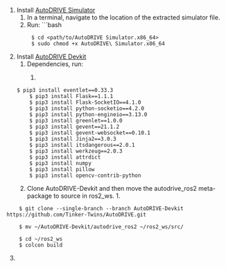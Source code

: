 1. Install [AutoDRIVE Simulator](https://github.com/Tinker-Twins/AutoDRIVE/tree/AutoDRIVE-Simulator?tab=readme-ov-file)
	1. In a terminal, navigate to the location of the extracted simulator file.
	2. Run: ```bash
```
		$ cd <path/to/AutoDRIVE Simulator.x86_64> 
		$ sudo chmod +x AutoDRIVE\ Simulator.x86_64 
```

2. Install [AutoDRIVE Devkit](https://github.com/Tinker-Twins/AutoDRIVE/releases/tag/Devkit-0.3.0)
	1. Dependencies, run:
		1. ```bash
	```
    $ pip3 install eventlet==0.33.3
		$ pip3 install Flask==1.1.1
		$ pip3 install Flask-SocketIO==4.1.0
		$ pip3 install python-socketio==4.2.0
		$ pip3 install python-engineio==3.13.0
		$ pip3 install greenlet==1.0.0
		$ pip3 install gevent==21.1.2
		$ pip3 install gevent-websocket==0.10.1
		$ pip3 install Jinja2==3.0.3
		$ pip3 install itsdangerous==2.0.1
		$ pip3 install werkzeug==2.0.3
		$ pip3 install attrdict
		$ pip3 install numpy
		$ pip3 install pillow
		$ pip3 install opencv-contrib-python
	```
	2. Clone AutoDRIVE-Devkit and then move the autodrive_ros2 meta-package to source in ros2_ws.
		1. 
``` 
	$ git clone --single-branch --branch AutoDRIVE-Devkit https://github.com/Tinker-Twins/AutoDRIVE.git

	$ mv ~/AutoDRIVE-Devkit/autodrive_ros2 ~/ros2_ws/src/
	
	$ cd ~/ros2_ws
	$ colcon build
```
  3. 

